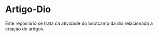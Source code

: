 # Artigo-Dio
Este reposiório se trata da atividade do bootcamp da dio relacionada a criação de artigos. 
